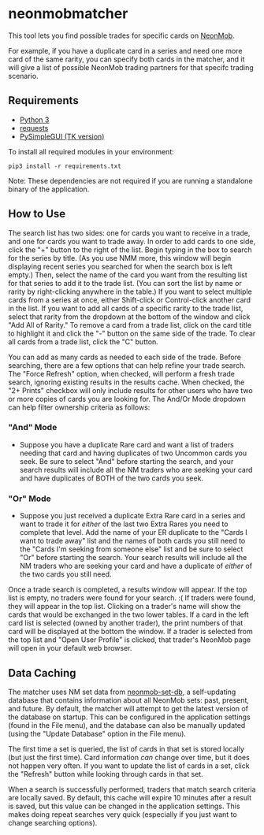 # neonmobmatcher
This tool lets you find possible trades for specific cards on [NeonMob](https://www.neonmob.com/).

For example, if you have a duplicate card in a series and need one more card of the same rarity, you can specify both cards in the matcher, and it will give a list of possible NeonMob trading partners for that specifc trading scenario.

## Requirements
- [Python 3](https://www.python.org/downloads/)
- [requests](https://pypi.org/project/requests/)
- [PySimpleGUI (TK version)](https://pypi.org/project/PySimpleGUI/)

To install all required modules in your environment:

`pip3 install -r requirements.txt`

Note: These dependencies are not required if you are running a standalone binary of the application.

## How to Use
The search list has two sides: one for cards you want to receive in a trade, and one for cards you want to trade away. In order to add cards to one side, click the "+" button to the right of the list. Begin typing in the box to search for the series by title. (As you use NMM more, this window will begin displaying recent series you searched for when the search box is left empty.) Then, select the name of the card you want from the resulting list for that series to add it to the trade list. (You can sort the list by name or rarity by right-clicking anywhere in the table.) If you want to select multiple cards from a series at once, either Shift-click or Control-click another card in the list. If you want to add all cards of a specific rarity to the trade list, select that rarity from the dropdown at the bottom of the window and click "Add All of Rarity." To remove a card from a trade list, click on the card title to highlight it and click the "-" button on the same side of the trade. To clear all cards from a trade list, click the "C" button.

You can add as many cards as needed to each side of the trade. Before searching, there are a few options that can help refine your trade search. The "Force Refresh" option, when checked, will perform a fresh trade search, ignoring existing results in the results cache. When checked, the "2+ Prints" checkbox will only include results for other users who have two or more copies of cards you are looking for. The And/Or Mode dropdown can help filter ownership criteria as follows:

### "And" Mode
- Suppose you have a duplicate Rare card and want a list of traders needing that card and having duplicates of two Uncommon cards you seek. Be sure to select "And" before starting the search, and your search results will include all the NM traders who are seeking your card and have duplicates of BOTH of the two cards you seek.

### "Or" Mode
- Suppose you just received a duplicate Extra Rare card in a series and want to trade it for *either* of the last two Extra Rares you need to complete that level. Add the name of your ER duplicate to the "Cards I want to trade away" list and the names of both cards you still need to the "Cards I'm seeking from someone else" list and be sure to select "Or" before starting the search. Your search results will include all the NM traders who are seeking your card and have a duplicate of *either* of the two cards you still need.

Once a trade search is completed, a results window will appear. If the top list is empty, no traders were found for your search. :( If traders were found, they will appear in the top list. Clicking on a trader's name will show the cards that would be exchanged in the two lower tables. If a card in the left card list is selected (owned by another trader), the print numbers of that card will be displayed at the bottom the window. If a trader is selected from the top list and "Open User Profile" is clicked, that trader's NeonMob page will open in your default web browser.

## Data Caching
The matcher uses NM set data from [neonmob-set-db](https://www.github.com/jojojo8359/neonmob-set-db), a self-updating database that contains information about all NeonMob sets: past, present, and future. By default, the matcher will attempt to get the latest version of the database on startup. This can be configured in the application settings (found in the File menu), and the database can also be manually updated (using the "Update Database" option in the File menu).

The first time a set is queried, the list of cards in that set is stored locally (but just the first time). Card information *can* change over time, but it does not happen very often. If you want to update the list of cards in a set, click the "Refresh" button while looking through cards in that set.

When a search is successfully performed, traders that match search criteria are locally saved. By default, this cache will expire 10 minutes after a result is saved, but this value can be changed in the application settings. This makes doing repeat searches very quick (especially if you just want to change searching options).
